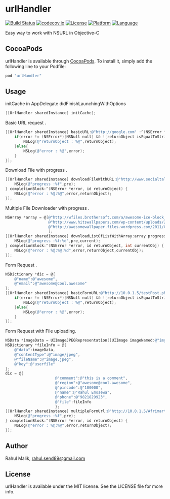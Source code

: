 urlHandler
==========

[![Build Status](https://travis-ci.org/rahulsend89/urlHandler.svg?branch=master)](https://travis-ci.org/rahulsend89/urlHandler)
[![codecov.io](https://codecov.io/github/rahulsend89/urlHandler/coverage.svg?branch=master)](https://codecov.io/github/rahulsend89/urlHandler?branch=master)
[![License](https://img.shields.io/badge/license-MIT-blue.svg?style=fla )](http://mit-license.org)
[![Platform](http://img.shields.io/badge/platform-ios-lightgrey.svg?style=flat)](https://developer.apple.com/resources/)
[![Language](http://img.shields.io/badge/language-ObjectiveC-orange.svg?style=flat)](https://developer.apple.com/Objectivec) 

Easy way to work with NSURL in Objective-C 

## CocoaPods

urlHandler is available through [CocoaPods](http://cocoapods.org). To install
it, simply add the following line to your Podfile:

``` ruby
pod "urlHandler"
```

## Usage

initCache in AppDelegate didFinishLaunchingWithOptions 
```objective-c
[[UrlHandler sharedInstance] initCache];
```


Basic URL request .
```objective-c
[[UrlHandler sharedInstance] basicURL:@"http://google.com" :^(NSError *error, id returnObject) {
    if(error != (NSError*)[NSNull null] && ![returnObject isEqualToString:@"notReachable"]){
        NSLog(@"returnObject : %@",returnObject);
    }else{
        NSLog(@"error : %@",error);
    }
}];
```


Download File with progress .
```objective-c
[[UrlHandler sharedInstance] downloadFileWithURL:@"http://www.socialtalent.co/wp-content/uploads/blog-content/so-logo.png" withName:@"logo.png" progressBlock:^(float pre) {
    NSLog(@"progress :%f",pre);
} completionBlock:^(NSError *error, id returnObject) {
    NSLog(@"error : %@:%@",error,returnObject);
}];
```

Multiple File Downloader with progress .
```objective-c
NSArray *array = @[@"http://wfiles.brothersoft.com/a/awesome-ice-block_178817-1920x1080.jpg",
                   @"http://www.hitswallpapers.com/wp-content/uploads/2014/07/awesome-city-wallpapers-1920x1080-2.jpg",
                   @"http://awesomewallpaper.files.wordpress.com/2011/09/splendorous1920x1080.jpg",
                   ];
[[UrlHandler sharedInstance] downloadListOfListWithArray:array progressBlock:^(float pre, int current) {
    NSLog(@"progress :%f:%d",pre,current);
} completionBlock:^(NSError *error, id returnObject, int currentObj) {
    NSLog(@"error : %@:%@:%d",error,returnObject,currentObj);
}];
```

Form Request .
```objective-c
NSDictionary *dic = @{
    @"name":@"awesome",
    @"email":@"awesome@cool.awesome"
};
[[UrlHandler sharedInstance] basicFormURL:@"http://10.0.1.5/testPost.php" :@"POST" :dic :^(NSError *error, id returnObject) {
    if(error != (NSError*)[NSNull null] && ![returnObject isEqualToString:@"notReachable"]){
        NSLog(@"returnObject : %@",returnObject);
    }else{
        NSLog(@"error : %@",error);
    }
}];
```

Form Request with File uploading.
```objective-c
NSData *imageData = UIImageJPEGRepresentation([UIImage imageNamed:@"img.jpg"], 90);
NSDictionary *fileInfo = @{
    @"data":imageData,
    @"contentType":@"image/jpeg",
    @"fileName":@"image.jpeg",
    @"key":@"userfile"
};
dic = @{
                      @"comment":@"this is a comment",
                      @"region":@"awesome@cool.awesome",
                      @"pincode":@"100000",
                      @"name":@"Rahul Emosewa",
                      @"phone":@"9821829923",
                      @"file":fileInfo
                      };
[[UrlHandler sharedInstance] multipleFormUrl:@"http://10.0.1.5/Afrimart_backEnd/post.php" :@"POST" postDictionary:dic progressBlock:^(float pre) {
    NSLog(@"progress :%f",pre);
} completionBlock:^(NSError *error, id returnObject) {
    NSLog(@"error : %@:%@",error,returnObject);
}];
```

## Author

Rahul Malik, rahul.send89@gmail.com

## License

urlHandler is available under the MIT license. See the LICENSE file for more info.
